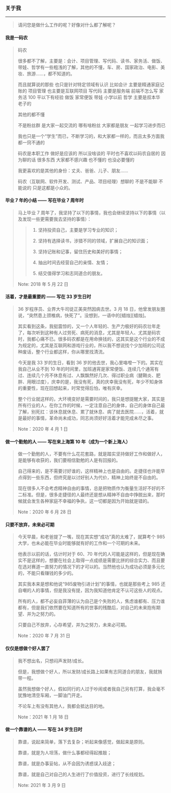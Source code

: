 ### 关于我

---

> 请问您是做什么工作的呢？好像对什么都了解呢？

#### 我是一码农
> 码农
>
> 很多都不了解，主要是：会计、项目管理、写代码、读书、家务活、做饭、带娃、哲学有一些粗浅的了解，其他的不懂，车、房、国家政治、电影、美妆、旅游……，都不知道的。
>
> 而且就算说的那些 也只是针对特定领域有认识 比如会计 主要是精通家庭记账的 项目管理 也主要是互联网项目 写代码 主要是服务端 前端不怎么写 家务活 100 平以下有经验 做饭 家常便饭 带娃 小学以前 哲学 主要是叔本华 老子的
>
> 其他的都不懂
>
> 不是粉丝群 是大家一起交流的 哪有啥粉丝 大家都是朋友 一起学习进步而已
>
> 我也只是一个“学生”而已，不断学习的，和大家都一样的，而且太多方面我都一窍不通的
>
> 码农是本职工作 做好是应该的 所以没啥谈的 平时也不喜欢以码农自居的 因为聊的话 很多东西 大家都不感兴趣 也不懂的  也没必要懂的
>
> 我更喜欢的是其他的身份：丈夫、爸爸、儿子、朋友……
>
> 码农（互联网、软件开发、测试、产品、项目经理）想聊的 不是不能聊 不能说的 只是这都是小众的。

#### 毕业 7 年的小结 —— 写在毕业 7 周年时
> 马上毕业 7 周年了，我坚持了以下的事情，我也会继续坚持以下的事情（以及发现一些更需要我去坚持的事情）：
>>
>> 1. 坚持投资自己，主要是学习专业的知识；
>>
>> 2. 坚持有选择读书，涉猎不同的领域，扩展自己的知识面；
>>
>> 3. 坚持记账和记事，留住历史和美好的事情；
>>
>> 4. 抽出时间去经营自己的亲情、友情；
>>
>> 5. 结交值得学习和志同道合的朋友。
>
> Note: 2018 年 5 月 22 日

#### 活着，才是最重要的 —— 写在 33 岁生日时
> 36 岁程序员、业界大牛司徒正美突然因病去世。3 月 18 日，他曾发朋友圈说，“突然患上颈椎病，快死了”。没想到，一语中的[蜡烛][蜡烛]。
>
> 其实看到这条，我挺震惊的，又一个人年轻的、生产力极好的码农壮年走了，每次听到这种有人过劳死、病死的消息，尤其是年轻人、尤其是码农时，我都心痛不已。很多码农都是在用命换钱的，这其实是这个行业的不成为规定的，尤其是互联网和游戏行业的，所以我不想说找个少加班的公司这种废话，整个行业都这样，你从哪里找清流。
>
> 今天是我 33 岁的生日，看到 36 岁的他去世，我心里咯噔一下的。其实在我自己从业不到 10 年的时间里，加班通宵是家常便饭、连续几个通宵有过、连续几个月不休息有过、人飘飘然好几次、得过职业病（腱鞘炎、肥胖、用眼过度），庆幸的是，我没有死，真的庆幸我没有死，年少不知身体的重要性，现在回想起来，时常觉得后怕，唯有庆幸。
>
> 整个行业就这样的，大环境变好是需要时间的，我只是想提醒大家，其实是所有行业的人，在你工作的时候，一定注意自己的身体，自己的身体自己最了解，别死扛：该休息就休息、累了就休息、病了就去医院……，活着，就是最好的事情，革命尚未成功，同志尚须好好活着才能完成未尽之事。
>
> Note：2020 年 4 月 1 日

#### 做一个勤勉的人 —— 写在来上海第 10 年（成为一个新上海人）
> 做一个勤勉的人，不要有什么花花套路，就是踏实坚持做好工作和做好人，是能够有收获的，我们要相信勤勉的人是有回报的。
>
> 自己得来的，是不需要讨好谁的，这样精神上也是自由的。走捷径也许能早点得到一些东西，但终究是以讨好别人为代价，精神上始终是不自由的。
>
> 现在很多人不会考虑精神自由的事情，总是把物质作为衡量生活好不好的不二标准。但是，很多走捷径的人最终还是想从精神不自由中挣脱出来，那时候就会发生各种家庭不幸福的争执，这一切都是因为开始就是错的。
>
> Note：2020 年 6 月 28 日

#### 只要不放弃，未来必可期
> 今天早晨，和老爸提了一嘴，现在其实想“成功”真的太难了，就算考个 985 大学，也未必能在毕业时能够就有好的工作和一个可期的未来。
>
> 他表示以前的话，估计时对于 60、70 年代的人可能是这样的，但是现在确实不是这样的，想要在社会上取得一点成绩是需要比拼的综合实力、而且要在选对赛道一直努力的情况下的才可以的。当然他也认为成功必须是多元化的，不能只看赚钱的多少的。
>
> 其实我本来是想和他说“985废物引进计划”的事情，也就是那些考上 985 还自嘲的人的事情，但是我没有提，因为我知道他肯定不认可这些人的观点。
>
> 所有的人，都不必妄自菲薄的认为自己是个失败的人，焦虑谁都有、压力谁都有，但是我们依然要在知道所有的世事的残酷后，对自己的未来抱有期望、并为之努力的。
>
> 只要自己不放弃，心存希望，并为之努力，未来必可期。
>
> Note：2020 年 7 月 31 日

#### 仅仅是想做个好人罢了
> 我不想出名，只想闷声发财/成长。
>
> 但是，我想做个好人，所以发财/成长路上如果有志同道合的朋友，我就捎带一程。
>
> 虽然我想做个好人，假如同行的人过于吵闹或者我自己另有打算，我会毫不犹豫地清空车厢，一脚油门开走。
>
> 不论车上有没有其他人，我都会抵达目的地。 ​​​​
>
> Note：2021 年 1 月 18 日

#### 做一个靠谱的人 —— 写在 34 岁生日时
> 靠谱，说起来简单，落下去复杂；听起来像感觉，做起来是原则。
>
> 靠谱，就是为人坦荡，做什么事都经得起推敲；
>
> 靠谱，就是办事妥帖，从不会因为诱惑误入歧途；
>
> 靠谱，就是自己对自己的人生进行了价值投资，进行了长线规划。
>
> Note: 2021 年 3 月 9 日
